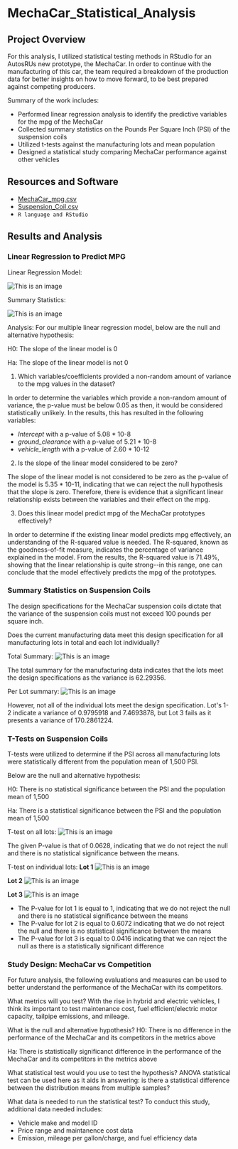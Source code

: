 # MechaCar_Statistical_Analysis
## Project Overview
For this analysis, I utilized statistical testing methods in RStudio for an AutosRUs new prototype, the MechaCar. In order to continue with the manufacturing of this car, the team required a breakdown of the production data for better insights on how to move forward, to be best prepared against competing producers. 

Summary of the work includes:
- Performed linear regression analysis to identify the predictive variables for the mpg of the MechaCar 
- Collected summary statistics on the Pounds Per Square Inch (PSI) of the suspension coils 
- Utilized t-tests against the manufacturing lots and mean population
- Designed a statistical study comparing MechaCar performance against other vehicles

## Resources and Software
- [MechaCar_mpg.csv](https://github.com/leilacf/MechaCar_Statistical_Analysis/blob/main/Data/MechaCar_mpg.csv)
- [Suspension_Coil.csv](https://github.com/leilacf/MechaCar_Statistical_Analysis/blob/main/Data/Suspension_Coil.csv)
- ```R language and RStudio```

## Results and Analysis
### Linear Regression to Predict MPG

Linear Regression Model:

![This is an image](https://github.com/leilacf/MechaCar_Statistical_Analysis/blob/main/R%20Images/linear%20regression%20MechaCar_mpg.png)


Summary Statistics:

![This is an image](https://github.com/leilacf/MechaCar_Statistical_Analysis/blob/main/R%20Images/statistical%20summary%20MechaCar_mpg.png)

Analysis:
For our multiple linear regression model, below are the null and alternative hypothesis:

H0: The slope of the linear model is 0

Ha: The slope of the linear model is not 0 

1. Which variables/coefficients provided a non-random amount of variance to the mpg values in the dataset?

In order to determine the variables which provide a non-random amount of variance, the p-value must be below 0.05 as then, it would be considered statistically unlikely. In the results, this has resulted in the following variables:
- *Intercept* with a p-value of 5.08 * 10-8
- *ground_clearance* with a p-value of 5.21 * 10-8
- *vehicle_length* with a p-value of 2.60 * 10-12

2. Is the slope of the linear model considered to be zero? 

The slope of the linear model is not considered to be zero as the p-value of the model is 5.35 * 10-11, indicating that we can reject the null hypothesis that the slope is zero. Therefore, there is evidence that a significant linear relationship exists between the variables and their effect on the mpg.

3. Does this linear model predict mpg of the MechaCar prototypes effectively?

In order to determine if the existing linear model predicts mpg effectively, an understanding of the R-squared value is needed. The R-squared, known as the goodness-of-fit measure, indicates the percentage of variance explained in the model. From the results, the R-squared value is 71.49%, showing that the linear relationship is quite strong--in this range, one can conclude that the model effectively predicts the mpg of the prototypes.

### Summary Statistics on Suspension Coils
The design specifications for the MechaCar suspension coils dictate that the variance of the suspension coils must not exceed 100 pounds per square inch. 

Does the current manufacturing data meet this design specification for all manufacturing lots in total and each lot individually? 

Total Summary:
![This is an image](https://github.com/leilacf/MechaCar_Statistical_Analysis/blob/main/R%20Images/total_summary%20df.png)

The total summary for the manufacturing data indicates that the lots meet the design specifications as the variance is 62.29356.

Per Lot summary:
![This is an image](https://github.com/leilacf/MechaCar_Statistical_Analysis/blob/main/R%20Images/lot_summary%20df.png)

However, not all of the individual lots meet the design specification. Lot's 1-2 indicate a variance of 0.9795918 and 7.4693878, but Lot 3 fails as it presents a variance of 170.2861224.

### T-Tests on Suspension Coils
T-tests were utilized to determine if the PSI across all manufacturing lots were statistically different from the population mean of 1,500 PSI.

Below are the null and alternative hypothesis:

H0: There is no statistical significance between the PSI and the population mean of 1,500

Ha: There is a statistical significance between the PSI and the population mean of 1,500 

T-test on all lots:
![This is an image](https://github.com/leilacf/MechaCar_Statistical_Analysis/blob/main/R%20Images/t-test%20all.png)

The given P-value is that of 0.0628, indicating that we do not reject the null and there is no statistical significance between the means.

T-test on individual lots:
**Lot 1**
![This is an image](https://github.com/leilacf/MechaCar_Statistical_Analysis/blob/main/R%20Images/t-test%20lot1.png)

**Lot 2**
![This is an image](https://github.com/leilacf/MechaCar_Statistical_Analysis/blob/main/R%20Images/t-test%20lot2.png)

**Lot 3**
![This is an image](https://github.com/leilacf/MechaCar_Statistical_Analysis/blob/main/R%20Images/t-test%20lot3.png)

- The P-value for lot 1 is equal to 1, indicating that we do not reject the null and there is no statistical significance between the means
- The P-value for lot 2 is equal to 0.6072 indicating that we do not reject the null and there is no statistical significance between the means
- The P-value for lot 3 is equal to 0.0416 indicating that we can reject the null as there is a statistically significant difference 

### Study Design: MechaCar vs Competition
For future analysis, the following evaluations and measures can be used to better understand the performance of the MechaCar with its competitors.

What metrics will you test?
With the rise in hybrid and electric vehicles, I think its important to test maintenance cost, fuel efficient/electric motor capacity, tailpipe emissions, and mileage. 

What is the null and alternative hypothesis?
H0: There is no difference in the performance of the MechaCar and its competitors in the metrics above 

Ha: There is statistically significanct difference in the performance of the MechaCar and its competitors in the metrics above

What statistical test would you use to test the hypothesis?
ANOVA statistical test can be used here as it aids in answering: is there a statistical difference between the distribution means from multiple samples?

What data is needed to run the statistical test?
To conduct this study, additional data needed includes:
- Vehicle make and model ID
- Price range and maintanence cost data
- Emission, mileage per gallon/charge, and fuel efficiency data







